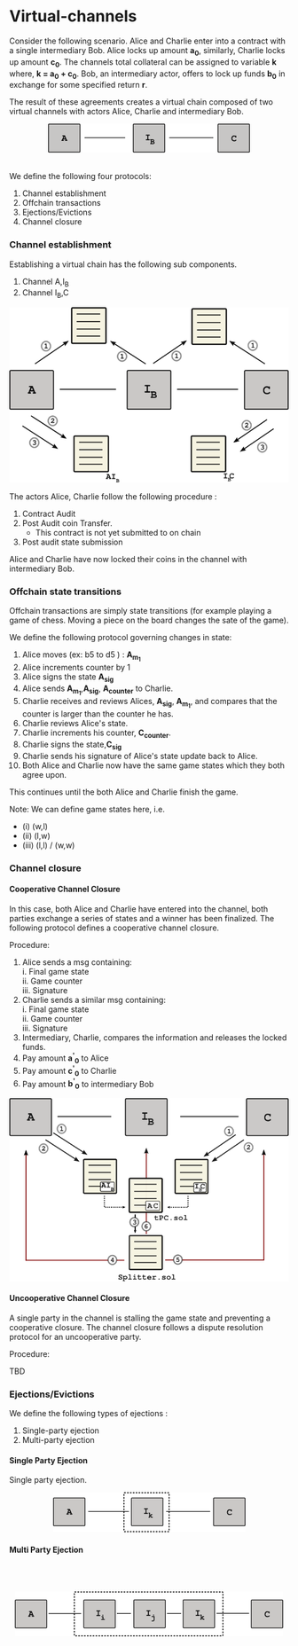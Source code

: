 # Virtual-channels


Consider the following scenario. Alice and Charlie enter into a contract with a single intermediary Bob. Alice locks up amount **a<sub>0</sub>**, similarly, Charlie locks up amount **c<sub>0</sub>**. The channels total collateral can be assigned to variable **k** where, **k = a<sub>0</sub> + c<sub>0</sub>**. Bob, an intermediary actor, offers to lock up funds **b<sub>0</sub>** in exchange for some specified return **r**.

The result of these agreements creates a virtual chain composed of two virtual channels with actors Alice, Charlie and intermediary Bob.

<center>
<img src="docs/images/overview.png">
<br></br>
</center>

We define the following four protocols:

  1. Channel establishment
  2. Offchain transactions
  3. Ejections/Evictions
  4. Channel closure

### Channel establishment

Establishing a virtual chain has the following sub components.
  1. Channel A,I<sub>B</sub>
  2. Channel I<sub>B</sub>,C  

<center>
<img src="docs/images/vchain_proc.png">
</center>


The actors Alice, Charlie follow the following procedure :
  1. Contract Audit
  2. Post Audit coin Transfer.  
     - This contract is not yet submitted to on chain
  3. Post audit state submission

Alice and Charlie have now locked their coins in the channel with intermediary Bob.


### Offchain state transitions
Offchain transactions are simply state transitions (for example playing a game of chess. Moving a piece on the board changes the sate of the game).  

We define the following protocol governing changes in state:

  1. Alice moves (ex: b5 to d5 ) : **A<sub>m<sub>1</sub></sub>**
  2. Alice increments counter by 1
  3. Alice signs the state **A<sub>sig</sub>**
  4. Alice sends **A<sub>m<sub>1</sub></sub>**,**A<sub>sig</sub>**, **A<sub>counter</sub>** to Charlie.
  5. Charlie receives and reviews Alices, **A<sub>sig</sub>**, **A<sub>m<sub>1</sub></sub>**, and compares that the counter is larger than the counter he has.
  6. Charlie reviews Alice's state.
  7. Charlie increments his counter, **C<sub>counter</counter>**.
  8. Charlie signs the state,**C<sub>sig</sub>**
  9. Charlie sends his signature of Alice's state update back to Alice.
  7. Both Alice and Charlie now have the same game states which they both agree upon.

This continues until the both Alice and Charlie finish the game.

Note: We can define game states here, i.e.

 - (i)  (w,l)
 - (ii) (l,w)
 - (iii) (l,l) / (w,w)

### Channel closure


#### Cooperative Channel Closure
In this case, both Alice and Charlie have entered into the channel, both parties exchange a series of states and a winner has been finalized. The following protocol defines a cooperative channel closure.

Procedure:
  1. Alice sends a msg containing:  
    i. Final game state  
   ii. Game counter   
  iii. Signature  
  2. Charlie sends a similar msg containing:  
    i. Final game state  
   ii. Game counter  
  iii. Signature  
  3. Intermediary, Charlie, compares the information and releases the locked funds.
  4. Pay amount **a<sup>'</sup><sub>0</sub>** to Alice
  5. Pay amount **c<sup>'</sup><sub>0</sub>** to Charlie
  6. Pay amount **b<sup>'</sup><sub>0</sub>** to intermediary Bob

  <center>
  <img src="docs/images/coop_channel_close.png">
  </center>




#### Uncooperative Channel Closure
A single party in the channel is stalling the game state and preventing a cooperative closure. The channel closure follows a dispute resolution protocol for an uncooperative party.

Procedure:

TBD


### Ejections/Evictions  

We define the following types of ejections :
  1. Single-party ejection
  2. Multi-party ejection  


#### Single Party Ejection  

Single party ejection.

<center>
<img src="docs/images/single_party_ejection_2.png">
</center>


#### Multi Party Ejection


<br></br>
<center>
<img src="docs/images/multi_party_ejection_2.png">
</center>
<br></br>
